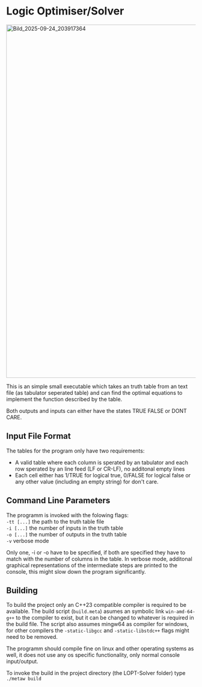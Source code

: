 # Logic Optimiser/Solver #

<img width="1052" height="938" alt="Bild_2025-09-24_203917364" src="https://github.com/user-attachments/assets/42f88859-b4ce-4c44-8710-442027ff79d2" />

This is an simple small executable which takes an truth table from an text file (as tabulator seperated table) and
can find the optimal equations to implement the function described by the table.

Both outputs and inputs can either have the states TRUE FALSE or DONT CARE.

## Input File Format ##
The tables for the program only have two requirements:
- A valid table where each column is sperated by an tabulator and each row sperated by an line feed (LF or CR-LF), no additonal empty lines
- Each cell either has 1/TRUE for logical true, 0/FALSE for logical false or any other value (including an empty string) for don't care.

## Command Line Parameters ##
The programm is invoked with the folowing flags: <br>
 `-tt [...]` the path to the truth table file <br>
 `-i [...]` the number of inputs in the truth table <br>
 `-o [...]` the number of outputs in the truth table <br>
 `-v` verbose mode <br>

Only one, -i or -o have to be specified, if both are specified they have to match with the number of columns in the table.
In verbose mode, additonal graphical representations of the intermediate steps are printed to the console, this might slow down the program significantly.

## Building ##
To build the project only an C++23 compatible compiler is required to be available.
The build script (`build.meta`) asumes an symbolic link `win-amd-64-g++` to the compiler to exist, but it can be changed to whatever is required in the build file.
The script also assumes mingw64 as compiler for windows, for other compilers the `-static-libgcc` and `-static-libstdc++` flags might need to be removed.

The programm should compile fine on linux and other operating systems as well, it does not use any os specific functionality, only normal console input/output.

To invoke the build in the project directory (the LOPT-Solver folder) type `./metaw build`
